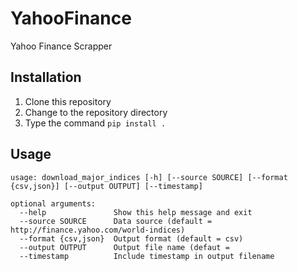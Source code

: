 # YahooFinance
Yahoo Finance Scrapper

## Installation

1. Clone this repository 
2. Change to the repository directory
3. Type the command
 ```pip install .``` 



## Usage

	usage: download_major_indices [-h] [--source SOURCE] [--format {csv,json}] [--output OUTPUT] [--timestamp]
	
	optional arguments:
	  --help               Show this help message and exit
	  --source SOURCE      Data source (default = http://finance.yahoo.com/world-indices)
	  --format {csv,json}  Output format (default = csv)
	  --output OUTPUT      Output file name (defaut = 
	  --timestamp          Include timestamp in output filename


